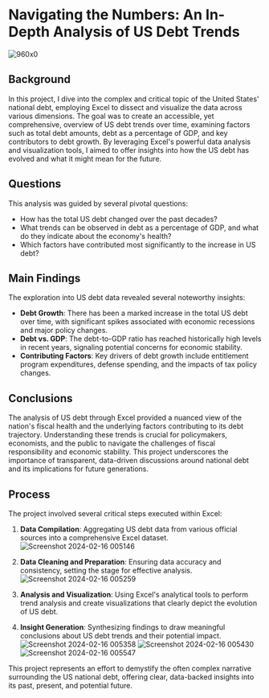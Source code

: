 # Navigating the Numbers: An In-Depth Analysis of US Debt Trends

![960x0](https://github.com/VictoriaEchols/MSExcelProject_Navigating-the-Numbers-An-In-Depth-Analysis-of-US-Debt-Trends/assets/157342613/f09bf138-7d70-41f6-a17b-5469881c48e4)


## Background

In this project, I dive into the complex and critical topic of the United States' national debt, employing Excel to dissect and visualize the data across various dimensions. The goal was to create an accessible, yet comprehensive, overview of US debt trends over time, examining factors such as total debt amounts, debt as a percentage of GDP, and key contributors to debt growth. By leveraging Excel's powerful data analysis and visualization tools, I aimed to offer insights into how the US debt has evolved and what it might mean for the future.

## Questions

This analysis was guided by several pivotal questions:
- How has the total US debt changed over the past decades?
- What trends can be observed in debt as a percentage of GDP, and what do they indicate about the economy's health?
- Which factors have contributed most significantly to the increase in US debt?

## Main Findings

The exploration into US debt data revealed several noteworthy insights:
- **Debt Growth**: There has been a marked increase in the total US debt over time, with significant spikes associated with economic recessions and major policy changes.
- **Debt vs. GDP**: The debt-to-GDP ratio has reached historically high levels in recent years, signaling potential concerns for economic stability.
- **Contributing Factors**: Key drivers of debt growth include entitlement program expenditures, defense spending, and the impacts of tax policy changes.

## Conclusions

The analysis of US debt through Excel provided a nuanced view of the nation's fiscal health and the underlying factors contributing to its debt trajectory. Understanding these trends is crucial for policymakers, economists, and the public to navigate the challenges of fiscal responsibility and economic stability. This project underscores the importance of transparent, data-driven discussions around national debt and its implications for future generations.

## Process

The project involved several critical steps executed within Excel:
1. **Data Compilation**: Aggregating US debt data from various official sources into a comprehensive Excel dataset.
   ![Screenshot 2024-02-16 005146](https://github.com/VictoriaEchols/MSExcelProject_Navigating-the-Numbers-An-In-Depth-Analysis-of-US-Debt-Trends/assets/157342613/1949a874-1ce7-4132-8db9-bb99eafe7852)

2. **Data Cleaning and Preparation**: Ensuring data accuracy and consistency, setting the stage for effective analysis.
   ![Screenshot 2024-02-16 005259](https://github.com/VictoriaEchols/MSExcelProject_Navigating-the-Numbers-An-In-Depth-Analysis-of-US-Debt-Trends/assets/157342613/93b4cbac-5b95-478d-9ff0-ed8d61a97b45)

3. **Analysis and Visualization**: Using Excel's analytical tools to perform trend analysis and create visualizations that clearly depict the evolution of US debt.
4. **Insight Generation**: Synthesizing findings to draw meaningful conclusions about US debt trends and their potential impact.
   ![Screenshot 2024-02-16 005358](https://github.com/VictoriaEchols/MSExcelProject_Navigating-the-Numbers-An-In-Depth-Analysis-of-US-Debt-Trends/assets/157342613/686b167b-8dd2-478f-9fc2-0ce90c0966f5)
   ![Screenshot 2024-02-16 005430](https://github.com/VictoriaEchols/MSExcelProject_Navigating-the-Numbers-An-In-Depth-Analysis-of-US-Debt-Trends/assets/157342613/1c985ee6-32ef-4da9-906b-74d37cd24384)
   ![Screenshot 2024-02-16 005547](https://github.com/VictoriaEchols/MSExcelProject_Navigating-the-Numbers-An-In-Depth-Analysis-of-US-Debt-Trends/assets/157342613/c1702d7d-bc08-48a3-8926-0761d8a046ec)

This project represents an effort to demystify the often complex narrative surrounding the US national debt, offering clear, data-backed insights into its past, present, and potential future.

